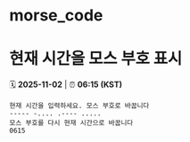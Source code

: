 # morse_code
# 현재 시간을 모스 부호 표시
<!-- MORSE_TIME_START -->
🗓️ **2025-11-02** | ⏰ **06:15 (KST)**

```
현재 시간을 입력하세요. 모스 부호로 바꿉니다
----- -.... .---- .....
모스 부호를 다시 현재 시간으로 바꿉니다
0615
```
<!-- MORSE_TIME_END -->

